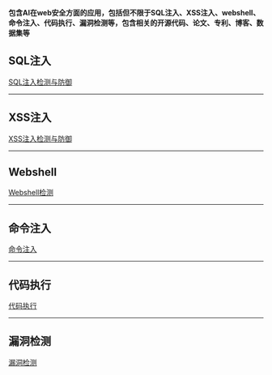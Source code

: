 **包含AI在web安全方面的应用，包括但不限于SQL注入、XSS注入、webshell、命令注入、代码执行、漏洞检测等，包含相关的开源代码、论文、专利、博客、数据集等**

## SQL注入
[SQL注入检测与防御]()

---

## XSS注入
[XSS注入检测与防御]()

---

## Webshell
[Webshell检测](https://github.com/XMoyas/AI_CyberSecurity_Resources/tree/main/AI_CyberSecurity_web/webshell)

---

## 命令注入
[命令注入](https://github.com/XMoyas/AI_CyberSecurity_Resources/tree/main/AI_CyberSecurity_web/%E5%91%BD%E4%BB%A4%E6%B3%A8%E5%85%A5)

---

## 代码执行
[代码执行](https://github.com/XMoyas/AI_CyberSecurity_Resources/tree/main/AI_CyberSecurity_web/%E4%BB%A3%E7%A0%81%E6%89%A7%E8%A1%8C)

---

## 漏洞检测
[漏洞检测](https://github.com/XMoyas/AI_CyberSecurity_Resources/tree/main/AI_CyberSecurity_web/%E6%BC%8F%E6%B4%9E%E6%A3%80%E6%B5%8B)
